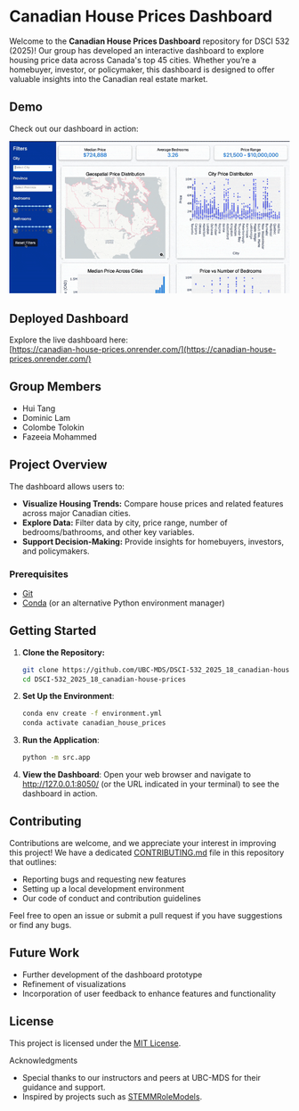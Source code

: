 # Canadian House Prices Dashboard

Welcome to the **Canadian House Prices Dashboard** repository for DSCI 532 (2025)! Our group has developed an interactive dashboard to explore housing price data across Canada's top 45 cities. Whether you’re a homebuyer, investor, or policymaker, this dashboard is designed to offer valuable insights into the Canadian real estate market.

## Demo

Check out our dashboard in action:

[![Demo GIF of the Dashboard](images/demo.gif)](images/demo.gif)

## Deployed Dashboard

Explore the live dashboard here:  
[https://canadian-house-prices.onrender.com/](https://canadian-house-prices.onrender.com/)


## Group Members

- Hui Tang
- Dominic Lam
- Colombe Tolokin
- Fazeeia Mohammed

## Project Overview

The dashboard allows users to:

- **Visualize Housing Trends:** Compare house prices and related features across major Canadian cities.
- **Explore Data:** Filter data by city, price range, number of bedrooms/bathrooms, and other key variables.
- **Support Decision-Making:** Provide insights for homebuyers, investors, and policymakers.

### Prerequisites

- [Git](https://git-scm.com/)
- [Conda](https://docs.conda.io/en/latest/) (or an alternative Python environment manager)

## Getting Started

1. **Clone the Repository:**
   ```bash
   git clone https://github.com/UBC-MDS/DSCI-532_2025_18_canadian-house-prices.git
   cd DSCI-532_2025_18_canadian-house-prices
   ```
2.	**Set Up the Environment**:
	```bash
	conda env create -f environment.yml
	conda activate canadian_house_prices 
    ```
3. **Run the Application**:
	```bash
	python -m src.app
    ```

4. **View the Dashboard**:
Open your web browser and navigate to http://127.0.0.1:8050/ (or the URL indicated in your terminal) to see the dashboard in action.

## Contributing

Contributions are welcome, and we appreciate your interest in improving this project! We have a dedicated [CONTRIBUTING.md](CONTRIBUTING.md) file in this repository that outlines:

- Reporting bugs and requesting new features
- Setting up a local development environment
- Our code of conduct and contribution guidelines

Feel free to open an issue or submit a pull request if you have suggestions or find any bugs.


## Future Work

- Further development of the dashboard prototype
- Refinement of visualizations
- Incorporation of user feedback to enhance features and functionality

## License

This project is licensed under the [MIT License](LICENSE.md).

Acknowledgments
- Special thanks to our instructors and peers at UBC-MDS for their guidance and support.
- Inspired by projects such as [STEMMRoleModels](https://github.com/KirstieJane/STEMMRoleModels).